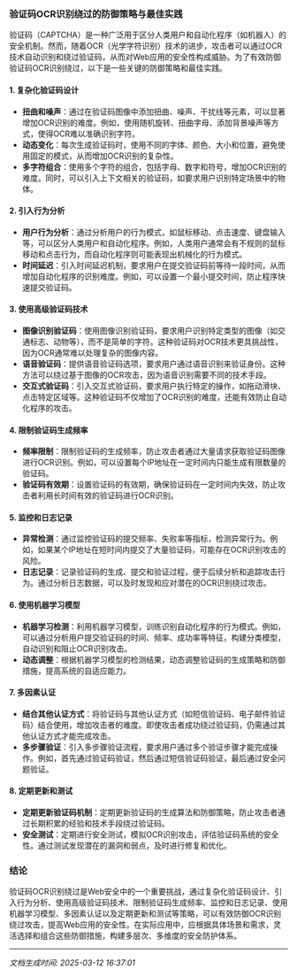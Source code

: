 ### 验证码OCR识别绕过的防御策略与最佳实践

验证码（CAPTCHA）是一种广泛用于区分人类用户和自动化程序（如机器人）的安全机制。然而，随着OCR（光学字符识别）技术的进步，攻击者可以通过OCR技术自动识别和绕过验证码，从而对Web应用的安全性构成威胁。为了有效防御验证码OCR识别绕过，以下是一些关键的防御策略和最佳实践。

#### 1. **复杂化验证码设计**
   - **扭曲和噪声**：通过在验证码图像中添加扭曲、噪声、干扰线等元素，可以显著增加OCR识别的难度。例如，使用随机旋转、扭曲字母、添加背景噪声等方式，使得OCR难以准确识别字符。
   - **动态变化**：每次生成验证码时，使用不同的字体、颜色、大小和位置，避免使用固定的模式，从而增加OCR识别的复杂性。
   - **多字符组合**：使用多个字符的组合，包括字母、数字和符号，增加OCR识别的难度。同时，可以引入上下文相关的验证码，如要求用户识别特定场景中的物体。

#### 2. **引入行为分析**
   - **用户行为分析**：通过分析用户的行为模式，如鼠标移动、点击速度、键盘输入等，可以区分人类用户和自动化程序。例如，人类用户通常会有不规则的鼠标移动和点击行为，而自动化程序则可能表现出机械化的行为模式。
   - **时间延迟**：引入时间延迟机制，要求用户在提交验证码前等待一段时间，从而增加自动化程序的识别难度。例如，可以设置一个最小提交时间，防止程序快速提交验证码。

#### 3. **使用高级验证码技术**
   - **图像识别验证码**：使用图像识别验证码，要求用户识别特定类型的图像（如交通标志、动物等），而不是简单的字符。这种验证码对OCR技术更具挑战性，因为OCR通常难以处理复杂的图像内容。
   - **语音验证码**：提供语音验证码选项，要求用户通过语音识别来验证身份。这种方法可以绕过基于图像的OCR攻击，因为语音识别需要不同的技术手段。
   - **交互式验证码**：引入交互式验证码，要求用户执行特定的操作，如拖动滑块、点击特定区域等。这种验证码不仅增加了OCR识别的难度，还能有效防止自动化程序的攻击。

#### 4. **限制验证码生成频率**
   - **频率限制**：限制验证码的生成频率，防止攻击者通过大量请求获取验证码图像进行OCR识别。例如，可以设置每个IP地址在一定时间内只能生成有限数量的验证码。
   - **验证码有效期**：设置验证码的有效期，确保验证码在一定时间内失效，防止攻击者利用长时间有效的验证码进行OCR识别。

#### 5. **监控和日志记录**
   - **异常检测**：通过监控验证码的提交频率、失败率等指标，检测异常行为。例如，如果某个IP地址在短时间内提交了大量验证码，可能存在OCR识别攻击的风险。
   - **日志记录**：记录验证码的生成、提交和验证过程，便于后续分析和追踪攻击行为。通过分析日志数据，可以及时发现和应对潜在的OCR识别绕过攻击。

#### 6. **使用机器学习模型**
   - **机器学习检测**：利用机器学习模型，训练识别自动化程序的行为模式。例如，可以通过分析用户提交验证码的时间、频率、成功率等特征，构建分类模型，自动识别和阻止OCR识别攻击。
   - **动态调整**：根据机器学习模型的检测结果，动态调整验证码的生成策略和防御措施，提高系统的自适应能力。

#### 7. **多因素认证**
   - **结合其他认证方式**：将验证码与其他认证方式（如短信验证码、电子邮件验证码）结合使用，增加攻击者的难度。即使攻击者成功绕过验证码，仍需通过其他认证方式才能完成攻击。
   - **多步骤验证**：引入多步骤验证流程，要求用户通过多个验证步骤才能完成操作。例如，首先通过验证码验证，然后通过短信验证码验证，最后通过安全问题验证。

#### 8. **定期更新和测试**
   - **定期更新验证码机制**：定期更新验证码的生成算法和防御策略，防止攻击者通过长期积累的经验和技术手段绕过验证码。
   - **安全测试**：定期进行安全测试，模拟OCR识别攻击，评估验证码系统的安全性。通过测试发现潜在的漏洞和弱点，及时进行修复和优化。

### 结论
验证码OCR识别绕过是Web安全中的一个重要挑战，通过复杂化验证码设计、引入行为分析、使用高级验证码技术、限制验证码生成频率、监控和日志记录、使用机器学习模型、多因素认证以及定期更新和测试等策略，可以有效防御OCR识别绕过攻击，提高Web应用的安全性。在实际应用中，应根据具体场景和需求，灵活选择和组合这些防御措施，构建多层次、多维度的安全防护体系。

---

*文档生成时间: 2025-03-12 16:37:01*



















